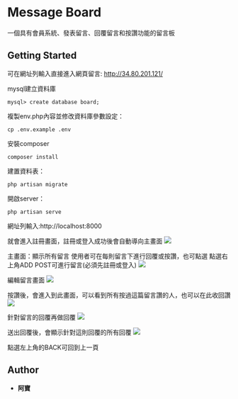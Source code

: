 # Message Board
一個具有會員系統、發表留言、回覆留言和按讚功能的留言板
## Getting Started
可在網址列輸入直接進入網頁留言: http://34.80.201.121/

mysql建立資料庫
```
mysql> create database board;
```

複製env.php內容並修改資料庫參數設定：
```
cp .env.example .env
```
安裝composer
```
composer install
```
建置資料表：
```
php artisan migrate
```

開啟server：
```
php artisan serve
```
網址列輸入:http://localhost:8000

就會進入註冊畫面，註冊或登入成功後會自動導向主畫面
![](https://i.imgur.com/8zkSzeN.png)


主畫面：顯示所有留言
使用者可在每則留言下進行回覆或按讚，也可點選
點選右上角ADD POST可進行留言(必須先註冊或登入)
![](https://i.imgur.com/SGB3ZbF.png)



編輯留言畫面
![](https://i.imgur.com/2DoPdfg.png)


按讚後，會進入到此畫面，可以看到所有按過這篇留言讚的人，也可以在此收回讚
![](https://i.imgur.com/508Q1kH.png)



針對留言的回覆再做回覆
![](https://i.imgur.com/Gfu2IN4.png)


送出回覆後，會顯示針對這則回覆的所有回覆
![](https://i.imgur.com/DehydjX.png)



點選左上角的BACK可回到上一頁

## Author

* **阿寶** 
